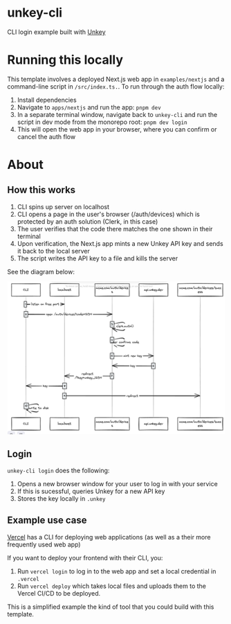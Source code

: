 # unkey-cli

CLI login example built with [Unkey](https://unkey.dev/)

# Running this locally

This template involves a deployed Next.js web app in `examples/nextjs` and a command-line script in `/src/index.ts.`. To run through the auth flow locally:

1. Install dependencies
2. Navigate to `apps/nextjs` and run the app: `pnpm dev`
2. In a separate terminal window, navigate back to `unkey-cli` and run the script in dev mode from the monorepo root: `pnpm dev login`
3. This will open the web app in your browser, where you can confirm or cancel the auth flow

# About

## How this works

1. CLI spins up server on localhost
2. CLI opens a page in the user's browser (/auth/devices) which is protected by an auth solution (Clerk, in this case)
3. The user verifies that the code there matches the one shown in their terminal
4. Upon verification, the Next.js app mints a new Unkey API key and sends it back to the local server
5. The script writes the API key to a file and kills the server

See the diagram below:

![diagram](https://raw.githubusercontent.com/domeccleston/unkey-cli/main/design.png)

## Login

`unkey-cli login` does the following:

1. Opens a new browser window for your user to log in with your service
2. If this is sucessful, queries Unkey for a new API key
3. Stores the key locally in `.unkey`

## Example use case

[Vercel](https://vercel.com) has a CLI for deploying web applications (as well as a their more frequently used web app)

If you want to deploy your frontend with their CLI, you:

1. Run `vercel login` to log in to the web app and set a local credential in `.vercel`
2. Run `vercel deploy` which takes local files and uploads them to the Vercel CI/CD to be deployed.

This is a simplified example the kind of tool that you could build with this template.
